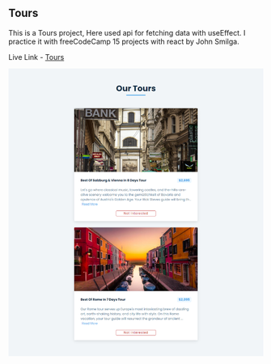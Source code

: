 ## Tours

This is a Tours project, Here used api for fetching data with useEffect. I practice it with freeCodeCamp 15 projects with react by John Smilga.

Live Link - [Tours](https://tour-project-react.netlify.app/)

![alt text](https://github.com/joydey100/freeCodeCamp-React-Projects/blob/main/02-Tours/screenshot.png?raw=true)

